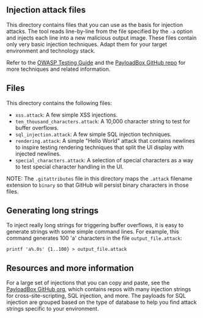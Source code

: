 ## Injection attack files

This directory contains files that you can use as the basis for injection attacks. The tool reads line-by-line from the file specified by the `-a` option and injects each line into a new malicious output image. These files contain only very basic injection techniques.  Adapt them for your target environment and technology stack. 

Refer to the [OWASP Testing Guide](https://owasp.org/www-project-web-security-testing-guide/) and the [PayloadBox GitHub repo](https://github.com/payloadbox) for more techniques and related information.

## Files

This directory contains the following files:

- `xss.attack`: A few simple XSS injections.
- `ten_thousand_characters.attack`: A 10,000 character string to test for buffer overflows.
- `sql_injection.attack`: A few simple SQL injection techniques. 
- `rendering.attack`: A simple "Hello World" attack that contains newlines to inspire testing rendering techniques that split the UI display with injected newlines.
- `special_characters.attack`: A selection of special characters as a way to test special character handling in the UI.

NOTE: The `.gitattributes` file in this directory maps the `.attack` filename extension to `binary` so that GitHub will persist binary characters in those files.

## Generating long strings

To inject really long strings for triggering buffer overflows, it is easy to generate strings with some simple command lines. For example, this command generates 100 'a' characters in the file `output_file.attack`:

```shell
printf 'a%.0s' {1..100} > output_file.attack
```

## Resources and more information

For a large set of injections that you can copy and paste, see the [PayloadBox GitHub org](https://github.com/payloadbox), which contains repos with many injection strings for cross-site-scripting, SQL injection, and more. The payloads for SQL injection are grouped based on the type of database to help you find attack strings specific to your environment.





